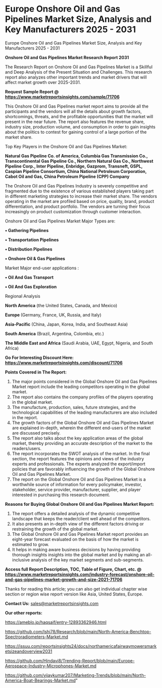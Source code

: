 # Europe Onshore Oil and Gas Pipelines Market Size, Analysis and Key Manufacturers 2025 - 2031
Europe Onshore Oil and Gas Pipelines Market Size, Analysis and Key Manufacturers 2025 - 2031

<strong>Onshore Oil and Gas Pipelines Market Research Report 2031</strong>

The Research Report on Onshore Oil and Gas Pipelines Market is a Skillful and Deep Analysis of the Present Situation and Challenges. This research report also analyzes other important trends and market drivers that will affect market growth over 2025-2031.

<strong>Request Sample Report @ <a href=https://www.marketreportsinsights.com/sample/71706>https://www.marketreportsinsights.com/sample/71706</a></strong>

This Onshore Oil and Gas Pipelines market report aims to provide all the participants and the vendors will all the details about growth factors, shortcomings, threats, and the profitable opportunities that the market will present in the near future. The report also features the revenue share, industry size, production volume, and consumption in order to gain insights about the politics to contest for gaining control of a large portion of the market share.

Top Key Players in the Onshore Oil and Gas Pipelines Market:

<strong>Natural Gas Pipeline Co. of America, Columbia Gas Transmission Co., Transcontinental Gas Pipeline Co., Northern Natural Gas Co., Northwest Pipeline Corp., Inter Pipeline, Enbridge, Gazprom, Transneft, GSPL, Caspian Pipeline Consortium, China National Petroleum Corporation, Cabot Oil and Gas, China Petroleum Pipeline (CPP) Company</strong>

The Onshore Oil and Gas Pipelines Industry is severely competitive and fragmented due to the existence of various established players taking part in different marketing strategies to increase their market share. The vendors operating in the market are profiled based on price, quality, brand, product differentiation, and product portfolio. The vendors are turning their focus increasingly on product customization through customer interaction.

Onshore Oil and Gas Pipelines Market Major Types are:

<strong>• Gathering Pipelines

• Transportation Pipelines

• Distribution Pipelines

• Onshore Oil & Gas Pipelines</strong>

Market Major end-user applications :

<strong>• Oil And Gas Transport

• Oil And Gas Exploration</strong>

Regional Analysis

</u><strong><b>North America</b></strong> (the United States, Canada, and Mexico)

<strong><b>Europe </b></strong>(Germany, France, UK, Russia, and Italy)

<strong><b>Asia-Pacific</b></strong> (China, Japan, Korea, India, and Southeast Asia)

<strong><b>South America</b></strong> (Brazil, Argentina, Colombia, etc.)

<strong><b>The Middle East and Africa</b></strong> (Saudi Arabia, UAE, Egypt, Nigeria, and South Africa)

<strong>Go For Interesting Discount Here: <a href=https://www.marketreportsinsights.com/discount/71706>https://www.marketreportsinsights.com/discount/71706</a></strong>

<strong>Points Covered in The Report:</strong>
<ol>
  <li>The major points considered in the Global Onshore Oil and Gas Pipelines Market report include the leading competitors operating in the global market.</li>
  <li>The report also contains the company profiles of the players operating in the global market.</li>
  <li>The manufacture, production, sales, future strategies, and the technological capabilities of the leading manufacturers are also included in the report.</li>
  <li>The growth factors of the Global Onshore Oil and Gas Pipelines Market are explained in-depth, wherein the different end-users of the market are discussed precisely.</li>
  <li>The report also talks about the key application areas of the global market, thereby providing an accurate description of the market to the readers/users.</li>
  <li>The report incorporates the SWOT analysis of the market. In the final section, the report features the opinions and views of the industry experts and professionals. The experts analyzed the export/import policies that are favorably influencing the growth of the Global Onshore Oil and Gas Pipelines Market.</li>
  <li>The report on the Global Onshore Oil and Gas Pipelines Market is a worthwhile source of information for every policymaker, investor, stakeholder, service provider, manufacturer, supplier, and player interested in purchasing this research document.</li>
</ol>
<strong>Reasons for Buying Global Onshore Oil and Gas Pipelines Market Report:</strong>

<ol>
  <li>The report offers a detailed analysis of the dynamic competitive landscape that keeps the reader/client well ahead of the competitors.</li>
  <li>It also presents an in-depth view of the different factors driving or restraining the growth of the global market.</li>
  <li>The Global Onshore Oil and Gas Pipelines Market report provides an eight-year forecast evaluated on the basis of how the market is estimated to grow.</li>
  <li>It helps in making aware business decisions by having providing thorough insights insights into the global market and by making an all-inclusive analysis of the key market segments and sub-segments.</li>
</ol>
<strong>Access full Report Description, TOC, Table of Figure, Chart, etc. @ <a href=https://www.marketreportsinsights.com/industry-forecast/onshore-oil-and-gas-pipelines-market-growth-and-size-2021-71706>https://www.marketreportsinsights.com/industry-forecast/onshore-oil-and-gas-pipelines-market-growth-and-size-2021-71706</a></strong>


Thanks for reading this article; you can also get individual chapter wise section or region wise report version like Asia, United States, Europe.

<strong>Contact Us:</strong>
sales@marketreportsinsights.com

<strong>Our other reports:</strong>

<a href=https://ameblo.jp/haqsaif/entry-12893362946.html>https://ameblo.jp/haqsaif/entry-12893362946.html</a>

<a href=https://github.com/Ishi78/Research/blob/main/North-America-Benchtop-Spectroradiometers-Market.md>https://github.com/Ishi78/Research/blob/main/North-America-Benchtop-Spectroradiometers-Market.md</a>

<a href=https://issuu.com/reportsinsights24/docs/northamericafairwaymowersmarketsizeandoverview2031>https://issuu.com/reportsinsights24/docs/northamericafairwaymowersmarketsizeandoverview2031</a>

<a href=https://github.com/Hindavi8/Trending-Report/blob/main/Europe-Aerospace-Industry-Microphones-Market.md>https://github.com/Hindavi8/Trending-Report/blob/main/Europe-Aerospace-Industry-Microphones-Market.md</a>

<a href=https://github.com/vijaykumar207/Marketing-Trends/blob/main/North-America-Boat-Bearings-Market.md>https://github.com/vijaykumar207/Marketing-Trends/blob/main/North-America-Boat-Bearings-Market.md</a>"
